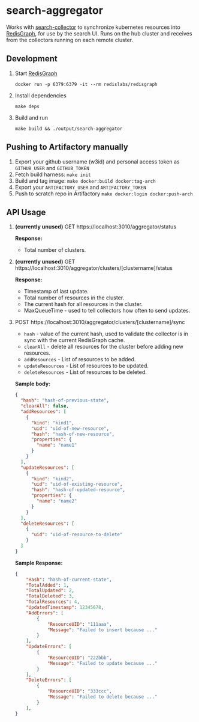 # search-aggregator
Works with [search-collector](https://github.ibm.com/IBMPrivateCloud/search-collector) to synchronize kubernetes resources into [RedisGraph](https://oss.redislabs.com/redisgraph/), for use by the search UI. Runs on the hub cluster and receives from the collectors running on each remote cluster.


## Development

1. Start [RedisGraph](https://oss.redislabs.com/redisgraph/)
    ```
    docker run -p 6379:6379 -it --rm redislabs/redisgraph
    ```
2. Install dependencies
    ```
    make deps
    ```
3. Build and run
    ```
    make build && ./output/search-aggregator
    ```

## Pushing to Artifactory manually
1. Export your github username (w3id) and personal access token as `GITHUB_USER` and `GITHUB_TOKEN`
2. Fetch build harness: `make init`
3. Build and tag image: `make docker:build docker:tag-arch`
4. Export your `ARTIFACTORY_USER` and `ARTIFACTORY_TOKEN`
5. Push to scratch repo in Artifactory `make docker:login docker:push-arch`

## API Usage

1. **(currently unused)** GET https://localhost:3010/aggregator/status

    **Response:**
    - Total number of clusters.

2. **(currently unused)** GET https://localhost:3010/aggregator/clusters/[clustername]/status

    **Response:**
    - Timestamp of last update.
    - Total number of resources in the cluster.
    - The current hash for all resources in the cluster.
    - MaxQueueTime - used to tell collectors how often to send updates.

3. POST https://localhost:3010/aggregator/clusters/[clustername]/sync

    - `hash` - value of the current hash, used to validate the collector is in sync with the current RedisGraph cache.
    - `clearAll` - delete all resources for the cluster before adding new resources.
    - `addResources` - List of resources to be added.
    - `updateResources` - List of resources to be updated.
    - `deleteResources` - List of resources to be deleted.

    **Sample body:**
    ```json
    {
      "hash": "hash-of-previous-state",
      "clearAll": false,
      "addResources": [
        {
          "kind": "kind1",
          "uid": "uid-of-new-resource",
          "hash": "hash-of-new-resource",
          "properties": {
            "name": "name1"
          }
        }
      ],
      "updateResources": [
        {
          "kind": "kind2",
          "uid": "uid-of-existing-resource",
          "hash": "hash-of-updated-resource",
          "properties": {
            "name": "name2"
          }
        }
      ],
      "deleteResources": [
        {
          "uid": "uid-of-resource-to-delete"
        }
      ]
    }
    ```

    **Sample Response:**
    ```json
    {
        "Hash": "hash-of-current-state",
        "TotalAdded": 1,
        "TotalUpdated": 2,
        "TotalDeleted": 3,
        "TotalResources": 4,
        "UpdatedTimestamp": 12345678,
        "AddErrors": [
            {
                "ResourceUID": "111aaa",
                "Message": "Failed to insert because ..."
            }
        ],
        "UpdateErrors": [
            {
                "ResourceUID": "222bbb",
                "Message": "Failed to update because ..."
            }
        ],
        "DeleteErrors": [
            {
                "ResourceUID": "333ccc",
                "Message": "Failed to delete because ..."
            }
        ],
    }
    ```
